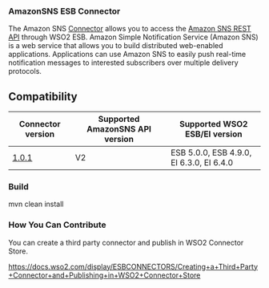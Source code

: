 ### AmazonSNS ESB Connector

The Amazon SNS [Connector](https://docs.wso2.com/display/EI640/Working+with+Connectors) allows you to access the [Amazon SNS REST API](https://docs.aws.amazon.com/sns/latest/api/Welcome.html) through WSO2 ESB. Amazon Simple Notification Service (Amazon SNS) is a web service that allows you to build distributed web-enabled applications. Applications can use Amazon SNS to easily push real-time notification messages to interested subscribers over multiple delivery protocols. 

## Compatibility

| Connector version | Supported AmazonSNS API version | Supported WSO2 ESB/EI version |
| ------------- | ------------- | ------------- |
| [1.0.1](https://github.com/wso2-extensions/esb-connector-zendesk/tree/org.wso2.carbon.connector.zendesk-1.0.2) | V2 | ESB 5.0.0, ESB 4.9.0, EI 6.3.0, EI 6.4.0    |
### Build

mvn clean install

### How You Can Contribute
You can create a third party connector and publish in WSO2 Connector Store.

https://docs.wso2.com/display/ESBCONNECTORS/Creating+a+Third+Party+Connector+and+Publishing+in+WSO2+Connector+Store
